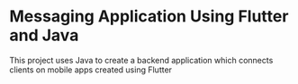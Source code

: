 # Messaging Application Using Flutter and Java

This project uses Java to create a backend application which connects clients on mobile apps created using Flutter